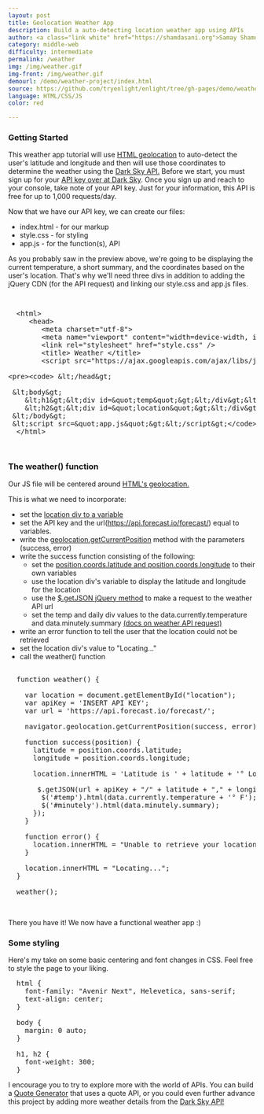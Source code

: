 ```yaml
---
layout: post
title: Geolocation Weather App
description: Build a auto-detecting location weather app using APIs
author: <a class="link white" href="https://shamdasani.org">Samay Shamdasani</a>
category: middle-web
difficulty: intermediate
permalink: /weather
img: /img/weather.gif
img-front: /img/weather.gif
demourl: /demo/weather-project/index.html
source: https://github.com/tryenlight/enlight/tree/gh-pages/demo/weather-project
language: HTML/CSS/JS
color: red

---
```


### Getting Started
This weather app tutorial will use <a href="https://developer.mozilla.org/en-US/docs/Web/API/Geolocation/Using_geolocation" class="underline">HTML geolocation</a> to auto-detect the user's latitude and longitude and then will use those coordinates to determine the weather using the <a href="https://darksky.net/dev/docs" class="underline">Dark Sky API.</a> Before we start, you must sign up for your <a href="https://darksky.net/dev/register" class="underline">API key over at Dark Sky</a>. Once you sign up and reach to your console, take note of your API key. Just for your information, this API is free for up to 1,000 requests/day. 

Now that we have our API key, we can create our files:

- index.html - for our markup
- style.css - for styling
- app.js - for the function(s), API



As you probably saw in the preview above, we're going to be displaying the current temperature, a short summary, and the coordinates based on the user's location. That's why we'll need three divs in addition to adding the jQuery CDN (for the API request) and linking our style.css and app.js files.

<pre class="prettyprint"><xmp>
  <html>
     <head>
        <meta charset="utf-8">
        <meta name="viewport" content="width=device-width, initial-scale=1">
        <link rel="stylesheet" href="style.css" />
        <title> Weather </title>
        <script src="https://ajax.googleapis.com/ajax/libs/jquery/1.10.2/jquery.min.js"></script>
     </head>

     <body>
        <h1><div id="temp"></div><div id="minutely"></div></h1>
        <h2><div id="location"></div></h2>
     </body>
     <script src="app.js"></script>
  </html> 
  </xmp></pre>


### The weather() function
Our JS file will be centered around <a href="https://developer.mozilla.org/en-US/docs/Web/API/Geolocation/Using_geolocation" class="underline">HTML's geolocation.</a>

This is what we need to incorporate: 

- set the <a href="https://developer.mozilla.org/en-US/docs/Web/API/Document/getElementById" class="underline">location div to a variable</a>
- set the API key and the url(https://api.forecast.io/forecast/) equal to variables.
- write the <a href="https://developer.mozilla.org/en-US/docs/Web/API/Geolocation/getCurrentPosition" class="underline">geolocation.getCurrentPosition</a> method with the parameters (success, error)
- write the success function consisting of the following:
	- set the <a href="https://developer.mozilla.org/en-US/docs/Web/API/Geolocation/Using_geolocation" class="underline">position.coords.latitude and position.coords.longitude</a> to their own variables
    - use the location div's variable to display the latitude and longitude for the location
    - use the <a href="http://api.jquery.com/jquery.getjson/" class="underline">$.getJSON jQuery method</a> to make a request to the weather API url
    - set the temp and daily div values to the data.currently.temperature and data.minutely.summary <a href="https://darksky.net/dev/docs" class="underline">(docs on weather API request) </a>
- write an error function to tell the user that the location could not be retrieved
- set the location div's value to "Locating..."
- call the weather() function


<pre class="prettyprint">

  function weather() {

    var location = document.getElementById("location");
    var apiKey = 'INSERT API KEY'; 
    var url = 'https://api.forecast.io/forecast/';

    navigator.geolocation.getCurrentPosition(success, error);

    function success(position) {
      latitude = position.coords.latitude;
      longitude = position.coords.longitude;

      location.innerHTML = 'Latitude is ' + latitude + '° Longitude is ' + longitude + '°';

       $.getJSON(url + apiKey + "/" + latitude + "," + longitude + "?callback=?", function(data) {
        $('#temp').html(data.currently.temperature + '° F');
        $('#minutely').html(data.minutely.summary);
      });
    }

    function error() {
      location.innerHTML = "Unable to retrieve your location";
    }

    location.innerHTML = "Locating...";
  }

  weather();


</pre>

There you have it! We now have a functional weather app :)

### Some styling

Here's my take on some basic centering and font changes in CSS. Feel free to style the page to your liking. 


<pre class="prettyprint">
  html {
    font-family: "Avenir Next", Helevetica, sans-serif;
    text-align: center;
  }

  body {
    margin: 0 auto;
  } 

  h1, h2 {
    font-weight: 300;
  }
</pre>

I encourage you to try to explore more with the world of APIs. You can build a <a href="/quote.html" class="underline">Quote Generator</a> that uses a quote API, or you could even further advance this project by adding more weather details from the <a href="https://darksky.net/dev/docs" class="underline">Dark Sky API! </a>

 